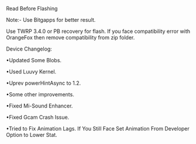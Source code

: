Read Before Flashing

Note:-
Use Bitgapps for better result.

Use TWRP 3.4.0 or PB recovery for flash. 
If you face compatibility error with OrangeFox then remove compatibility from zip folder.

Device Changelog:

•Updated Some Blobs.

•Used Luuvy Kernel.

•Uprev powerHintAsync to 1.2.

•Some other improvements.

•Fixed Mi-Sound Enhancer.

•Fixed Gcam Crash Issue.

•Tried to Fix Animation Lags. If You Still Face Set Animation From Developer Option to Lower Stat.




